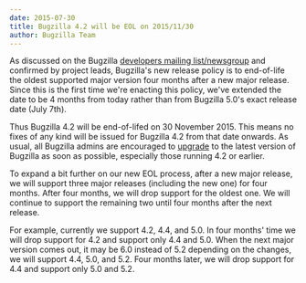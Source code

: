 ```yaml
---
date: 2015-07-30
title: Bugzilla 4.2 will be EOL on 2015/11/30
author: Bugzilla Team
---
```


As discussed on the Bugzilla [developers mailing list/newsgroup](https://groups.google.com/forum/#%21topic/mozilla.dev.apps.bugzilla/vBGTf7SvOWg) and confirmed by project leads, Bugzilla's new release policy is to end-of-life the oldest supported major version four months after a new major release. Since this is the first time we're enacting this policy, we've extended the date to be 4 months from today rather than from Bugzilla 5.0's exact release date (July 7th).

Thus Bugzilla 4.2 will be end-of-lifed on 30 November 2015\. This means no fixes of any kind will be issued for Bugzilla 4.2 from that date onwards. As usual, all Bugzilla admins are encouraged to [upgrade](https://bugzilla.readthedocs.org/en/5.0/installing/upgrading.html) to the latest version of Bugzilla as soon as possible, especially those running 4.2 or earlier.

To expand a bit further on our new EOL process, after a new major release, we will support three major releases (including the new one) for four months. After four months, we will drop support for the oldest one. We will continue to support the remaining two until four months after the next release.

For example, currently we support 4.2, 4.4, and 5.0\. In four months' time we will drop support for 4.2 and support only 4.4 and 5.0\. When the next major version comes out, it may be 6.0 instead of 5.2 depending on the changes, we will support 4.4, 5.0, and 5.2\. Four months later, we will drop support for 4.4 and support only 5.0 and 5.2.

